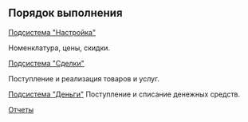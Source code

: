 ## Порядок выполнения

[Подсистема "Настройка"](diploma-b-howto-settings.md)

Номенклатура, цены, скидки.

[Подсистема "Сделки"](diploma-b-howto-deals.md)

Поступление и реализация товаров и услуг.

[Подсистема "Деньги"](diploma-b-howto-cash.md)
Поступление и списание денежных средств.

[Отчеты](diploma-b-howto-reports.md)
